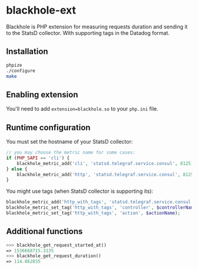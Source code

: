 # blackhole-ext

Blackhole is PHP extension for measuring requests duration and sending it to the StatsD collector.
With supporting tags in the Datadog format.

## Installation

```sh
phpize
./configure
make
```

## Enabling extension

You'll need to add `extension=blackhole.so` to your `php.ini` file.

## Runtime configuration

You must set the hostname of your StatsD collector:

```php
// you may choose the metric name for some cases:
if (PHP_SAPI == 'cli') {
    blackhole_metric_add('cli', 'statsd.telegraf.service.consul', 8125);
} else {
    blackhole_metric_add('http', 'statsd.telegraf.service.consul', 8125);
}
```

You might use tags (when StatsD collector is supporting its):

```php
blackhole_metric_add('http_with_tags', 'statsd.telegraf.service.consul', 8125);
blackhole_metric_set_tag('http_with_tags', 'controller', $controllerName);
blackhole_metric_set_tag('http_with_tags', 'action', $actionName);
```

## Additional functions

```php
>>> blackhole_get_request_started_at()
=> 1536668715.3135
>>> blackhole_get_request_duration()
=> 114.862835
```
